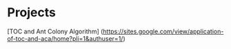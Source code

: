 # Projects

[TOC and Ant Colony Algorithm] (https://sites.google.com/view/application-of-toc-and-aca/home?pli=1&authuser=1/)
